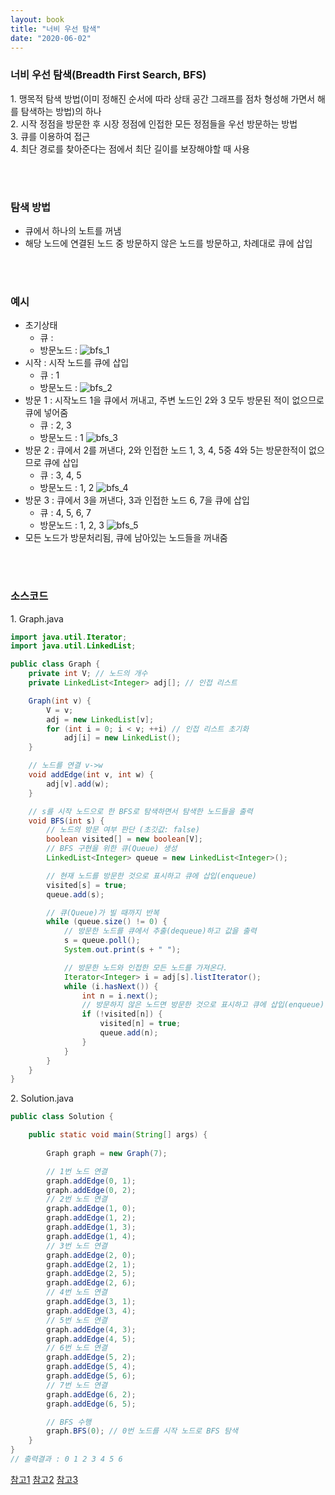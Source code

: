 ```yaml
---
layout: book
title: "너비 우선 탐색"
date: "2020-06-02"
---
```


### 너비 우선 탐색(Breadth First Search, BFS)

1\. 맹목적 탐색 방법(이미 정해진 순서에 따라 상태 공간 그래프를 점차 형성해 가면서 해를 탐색하는 방법)의 하나<br>
2\. 시작 정점을 방문한 후 시장 정점에 인접한 모든 정점들을 우선 방문하는 방법<br>
3\. 큐를 이용하여 접근<br>
4\. 최단 경로를 찾아준다는 점에서 최단 길이를 보장해야할 때 사용

<br><br>

### 탐색 방법

- 큐에서 하나의 노트를 꺼냄
- 해당 노드에 연결된 노드 중 방문하지 않은 노드를 방문하고, 차례대로 큐에 삽입

<br><br>

### 예시
- 초기상태
  - 큐 : 
  - 방문노드 : 
  ![bfs_1](./imgs/bfs_1.png)
- 시작 : 시작 노드를 큐에 삽입
  - 큐 : 1
  - 방문노드 : 
  ![bfs_2](./imgs/bfs_2.png)
- 방문 1 : 시작노드 1을 큐에서 꺼내고, 주변 노드인 2와 3 모두 방문된 적이 없으므로 큐에 넣어줌
  - 큐 : 2, 3
  - 방문노드 : 1
  ![bfs_3](./imgs/bfs_3.png)
- 방문 2 : 큐에서 2를 꺼낸다, 2와 인접한 노드 1, 3, 4, 5중 4와 5는 방문한적이 없으므로 큐에 삽입
  - 큐 : 3, 4, 5
  - 방문노드 : 1, 2
  ![bfs_4](./imgs/bfs_4.png)
- 방문 3 : 큐에서 3을 꺼낸다, 3과 인접한 노드 6, 7을 큐에 삽입
  - 큐 : 4, 5, 6, 7
  - 방문노드 : 1, 2, 3
  ![bfs_5](./imgs/bfs_5.png)
- 모든 노드가 방문처리됨, 큐에 남아있는 노드들을 꺼내줌

<br><br>

### 소스코드

1\. Graph.java
```java
import java.util.Iterator;
import java.util.LinkedList;

public class Graph {
    private int V; // 노드의 개수
    private LinkedList<Integer> adj[]; // 인접 리스트

    Graph(int v) {
        V = v;
        adj = new LinkedList[v];
        for (int i = 0; i < v; ++i) // 인접 리스트 초기화
            adj[i] = new LinkedList();
    }

    // 노드를 연결 v->w
    void addEdge(int v, int w) {
        adj[v].add(w);
    }

    // s를 시작 노드으로 한 BFS로 탐색하면서 탐색한 노드들을 출력
    void BFS(int s) {
        // 노드의 방문 여부 판단 (초깃값: false)
        boolean visited[] = new boolean[V];
        // BFS 구현을 위한 큐(Queue) 생성
        LinkedList<Integer> queue = new LinkedList<Integer>();

        // 현재 노드를 방문한 것으로 표시하고 큐에 삽입(enqueue)
        visited[s] = true;
        queue.add(s);

        // 큐(Queue)가 빌 때까지 반복
        while (queue.size() != 0) {
            // 방문한 노드를 큐에서 추출(dequeue)하고 값을 출력
            s = queue.poll();
            System.out.print(s + " ");

            // 방문한 노드와 인접한 모든 노드를 가져온다.
            Iterator<Integer> i = adj[s].listIterator();
            while (i.hasNext()) {
                int n = i.next();
                // 방문하지 않은 노드면 방문한 것으로 표시하고 큐에 삽입(enqueue)
                if (!visited[n]) {
                    visited[n] = true;
                    queue.add(n);
                }
            }
        }
    }
}
```
2\. Solution.java
```java
public class Solution {

    public static void main(String[] args) {
        
        Graph graph = new Graph(7);

        // 1번 노드 연결
        graph.addEdge(0, 1);
        graph.addEdge(0, 2);
        // 2번 노드 연결
        graph.addEdge(1, 0);
        graph.addEdge(1, 2);
        graph.addEdge(1, 3);
        graph.addEdge(1, 4);
        // 3번 노드 연결
        graph.addEdge(2, 0);
        graph.addEdge(2, 1);
        graph.addEdge(2, 5);
        graph.addEdge(2, 6);
        // 4번 노드 연결
        graph.addEdge(3, 1);
        graph.addEdge(3, 4);
        // 5번 노드 연결
        graph.addEdge(4, 3);
        graph.addEdge(4, 5);
        // 6번 노드 연결
        graph.addEdge(5, 2);
        graph.addEdge(5, 4);
        graph.addEdge(5, 6);
        // 7번 노드 연결
        graph.addEdge(6, 2);
        graph.addEdge(6, 5);

        // BFS 수행
        graph.BFS(0); // 0번 노드를 시작 노드로 BFS 탐색
    }
}
// 출력결과 : 0 1 2 3 4 5 6
```

[참고1](https://ko.wikipedia.org/wiki/%EB%84%88%EB%B9%84_%EC%9A%B0%EC%84%A0_%ED%83%90%EC%83%89)
[참고2](https://blog.naver.com/ndb796/221230944971)
[참고3](https://gmlwjd9405.github.io/2018/08/15/algorithm-bfs.html)
